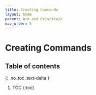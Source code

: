 ```yaml
---
title: Creating Commands
layout: home
parent: Arm and Drivetrain
nav_order: 5
---
```


# Creating Commands

## Table of contents
{: .no_toc .text-delta }

1. TOC
{:toc}